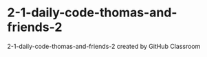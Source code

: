 # 2-1-daily-code-thomas-and-friends-2
2-1-daily-code-thomas-and-friends-2 created by GitHub Classroom
